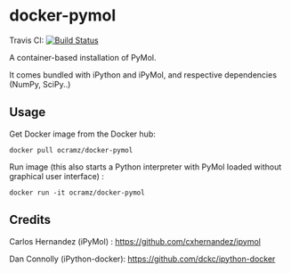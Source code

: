 # docker-pymol

Travis CI: [![Build Status](https://travis-ci.org/ocramz/docker-pymol.svg?branch=master)](https://travis-ci.org/ocramz/docker-pymol)

A container-based installation of PyMol.

It comes bundled with iPython and iPyMol, and respective dependencies (NumPy, SciPy..)



## Usage

Get Docker image from the Docker hub:

    docker pull ocramz/docker-pymol

Run image (this also starts a Python interpreter with PyMol loaded without graphical user interface) :

    docker run -it ocramz/docker-pymol




## Credits

Carlos Hernandez (iPyMol) : https://github.com/cxhernandez/ipymol

Dan Connolly (iPython-docker): https://github.com/dckc/ipython-docker